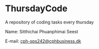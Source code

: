 # ThursdayCode
A repository of coding tasks every thursday

Name: Sitthichai Phuanphimai Seest

E-mail: cph-sps242@cphbusiness.dk
